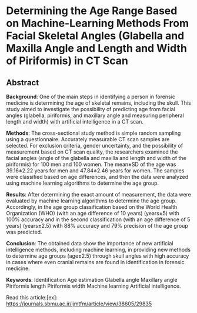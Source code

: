 # Determining the Age Range Based on Machine-Learning Methods From Facial Skeletal Angles (Glabella and Maxilla Angle and Length and Width of Piriformis) in CT Scan

## Abstract

**Background**: One of the main steps in identifying a person in forensic medicine is determining the age of skeletal remains, including the skull. This study aimed to investigate the possibility of predicting age from facial angles (glabella, piriformis, and maxillary angle and measuring peripheral length and width) with artificial intelligence in a CT scan.

**Methods**: The cross-sectional study method is simple random sampling using a questionnaire. Accurately measurable CT scan samples are selected. For exclusion criteria, gender uncertainty, and the possibility of measurement based on CT scan quality, the researchers examined the facial angles (angle of the glabella and maxilla and length and width of the piriformis) for 100 men and 100 women. The mean±SD of the age was 39.16±2.22 years for men and 47.84±2.46 years for women. The samples were classified based on age differences, and then the data were analyzed using machine learning algorithms to determine the age group.

**Results**: After determining the exact amount of measurement, the data were evaluated by machine learning algorithms to determine the age group. Accordingly, in the age group classification based on the World Health Organization (WHO) (with an age difference of 10 years) (years±5) with 100% accuracy and in the second classification (with an age difference of 5 years) (years±2.5) with 88% accuracy and 79% precision of the age group was predicted.

**Conclusion**: The obtained data show the importance of new artificial intelligence methods, including machine learning, in providing new methods to determine age groups (age±2.5) through skull angles with high accuracy in cases where even cranial remains are found in identification in forensic medicine.

**Keywords**: Identification Age estimation Glabella angle Maxillary angle Piriformis length Piriformis width Machine learning Artificial intelligence.

Read this article:[ex]: https://journals.sbmu.ac.ir/ijmtfm/article/view/38605/29835
